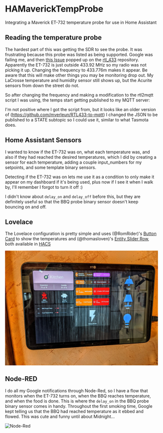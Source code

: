 # HAMaverickTempProbe
Integrating a Maverick ET-732 temperature probe for use in Home Assistant

## Reading the temperature probe
The hardest part of this was getting the SDR to see the probe.  It was frustrating because this probe was listed as being supported.  Google was failing me, and then [this Issue](https://github.com/merbanan/rtl_433/issues/1360#issuecomment-621557516) popped up on the [rtl_433](https://github.com/merbanan/rtl_433) repository.  Apparently the ET-732 is just outside 433.92 MHz so my radio was not picking it up.  Changing the frequency to 433.776m makes it appear.  Be aware that this will make other things you may be monitoring drop out.  My LaCrosse temperature and humidity sensor still shows up, but the Acurite sensors from down the street do not.

So after changing the frequency and making a modification to the rtl2mqtt script I was using, the temps start getting published to my MQTT server:

I'm not positive where I got the script from, but it looks like an older version of (https://github.com/mverleun/RTL433-to-mqtt) I changed the JSON to be published to a STATE subtopic so I could use it, similar to what Tasmota does.

## Home Assistant Sensors
I wanted to know if the ET-732 was on, what each temperature was, and also if they had reached the desired temperatures, which I did by creating a sensor for each temperature, adding a couple input_numbers for my setpoints, and some template binary sensors.

Detecting if the ET-732 was on lets me use it as a condition to only make it appear on my dashboard if it's being used, plus now if I see it when I walk by, I'll remember I forgot to turn it off :)

I didn't know about `delay_on` and `delay_off` before this, but they are definitely useful so that the BBQ probe binary sensor doesn't keep bouncing on and off.

## Lovelace
The Lovelace configuration is pretty simple and uses (@RomRider)'s [Button Card](https://github.com/custom-cards/button-card) to show the temperatures and (@thomasloven)'s [Entity Slider Row](https://github.com/thomasloven/lovelace-slider-entity-row), both available in [HACS](https://hacs.xyz/)

![Dashboard](images/kitchen-dashboard.jpg)

## Node-RED
I do all my Google notifications through Node-Red, so I have a flow that monitors when the ET-732 turns on, when the BBQ reaches temperature, and when the food is done.  This is where the `delay_on` in the BBQ probe binary sensor comes in handy.  Throughout the first smoking time, Google kept telling us that the BBQ had reached temperature as it ebbed and flowed.  This was cute and funny until about Midnight...

![Node-Red](images/node-red-bbq-notifications.jpg)
